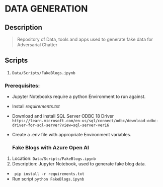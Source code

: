 # DATA GENERATION


## Description
>Repository of Data, tools and apps used to generate fake data for Adversarial Chatter


## Scripts
1. `Data/Scripts/FakeBlogs.ipynb`

### Prerequisites:
- Jupyter Notebooks require a python Environment to run against.
- Install *requirements.txt*
- Download and install SQL Server ODBC 18 Driver `https://learn.microsoft.com/en-us/sql/connect/odbc/download-odbc-driver-for-sql-server?view=sql-server-ver16`
- Create a .env file with appropriate Environment variables. 



    ### Fake Blogs with Azure Open AI
 1. Location: `Data/Scripts/FakeBlogs.ipynb`
 2. Description: Jupyter Notebook, used to generate fake blog data.
 - ` pip install -r requirements.txt`
 - Run script `python FakeBlogs.ipynb`
